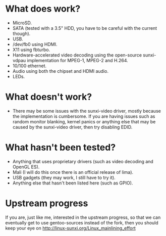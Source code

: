 # What does work?

 - MicroSD.
 - SATA (tested with a 3.5" HDD, you have to be careful with the current though).
 - USB.
 - /dev/fb0 using HDMI.
 - X11 using fbturbo.
 - Hardware-accelerated video decoding using the open-source sunxi-vdpau
   implementation for MPEG-1, MPEG-2 and H.264.
 - 10/100 ethernet.
 - Audio using both the chipset and HDMI audio.
 - LEDs.

# What doesn't work?

 - There may be some issues with the sunxi-video driver, mostly because the
   implementation is cumbersome. If you are having issues such as random
   monitor blanking, kernel panics or anything else that may be caused by
   the sunxi-video driver, then try disabling EDID.

# What hasn't been tested?

 - Anything that uses proprietary drivers (such as video decoding and OpenGL
   ES).
 - Mali (I will do this once there is an official release of lima).
 - USB gadgets (they may work, I still have to try it).
 - Anything else that hasn't been listed here (such as GPIO).

# Upstream progress

If you are, just like me, interested in the upstream progress, so that we can
eventually get to use gentoo-sources instead of the fork, then you should keep
your eye on http://linux-sunxi.org/Linux_mainlining_effort

